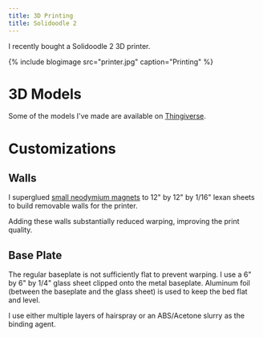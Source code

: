 ```yaml
---
title: 3D Printing
title: Solidoodle 2
---
```


I recently bought a Solidoodle 2 3D printer.

{% include blogimage src="printer.jpg" caption="Printing" %}

# 3D Models

Some of the models I've made are available on [Thingiverse](http://www.thingiverse.com/gauravmm/collections).

# Customizations

## Walls

I superglued [small neodymium magnets](http://www.dx.com/p/super-strong-rare-earth-re-magnets-8mm-20-pack-4248) to 12" by 12" by 1/16" lexan sheets to build removable walls for the printer.

Adding these walls substantially reduced warping, improving the print quality.

## Base Plate

The regular baseplate is not sufficiently flat to prevent warping. I use a 6" by 6" by 1/4" glass sheet clipped onto the metal baseplate. Aluminum foil (between the baseplate and the glass sheet) is used to keep the bed flat and level.

I use either multiple layers of hairspray or an ABS/Acetone slurry as the binding agent.
